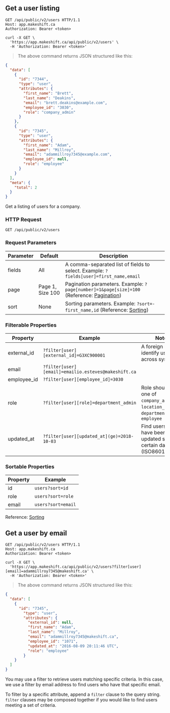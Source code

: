 ## Get a user listing

```http
GET /api/public/v2/users HTTP/1.1
Host: app.makeshift.ca
Authorization: Bearer <token>
```

```shell
curl -X GET \
  'https://app.makeshift.ca/api/public/v2/users' \
  -H 'Authorization: Bearer <token>'
```

> The above command returns JSON structured like this:

```json
{
  "data": [
    {
      "id": "7344",
      "type": "user",
      "attributes": {
        "first_name": "Brett",
        "last_name": "Deakins",
        "email": "brett.deakins@example.com",
        "employee_id": "3030",
        "role": "company_admin"
      }
    },
    {
      "id": "7345",
      "type": "user",
      "attributes": {
        "first_name": "Adam",
        "last_name": "Millroy",
        "email": "adammillroy7345@example.com",
        "employee_id": null,
        "role": "employee"
      }
    }
  ],
  "meta": {
    "total": 2
  }
}
```

Get a listing of users for a company.

### HTTP Request

`GET /api/public/v2/users`

### Request Parameters

Parameter | Default | Description
--------- | ------- | -----------
fields | All | A comma-separated list of fields to select. Example: `?fields[user]=first_name,email`
page | Page 1, Size 100 | Pagination parameters. Example: `?page[number]=1&page[size]=100` (Reference: <a href='#pagination'>Pagination</a>)
sort | None | Sorting parameters. Example: `?sort=-first_name,id` (Reference: <a href='#sorting'>Sorting</a>)

### Filterable Properties

Property | Example | Notes
-------- | ------- | -----
external_id | `?filter[user][external_id]=G3XC900001` | A foreign key to identify users across systems
email | `?filter[user][email]=emailio.esteves@makeshift.ca` |
employee_id | `?filter[user][employee_id]=3030` |
role | `?filter[user][role]=department_admin` | Role should be one of `company_admin`, `location_admin`, `department_admin`, `employee`
updated_at | `?filter[user][updated_at](ge)=2018-10-03` | Find users that have been updated since a certain date (ISO8601 format)

### Sortable Properties

Property | Example
-------- | -------
id | `users?sort=id`
role | `users?sort=role`
email | `users?sort=email`

Reference: <a href='#sorting'>Sorting</a>

## Get a user by email

```http
GET /api/public/v2/users HTTP/1.1
Host: app.makeshift.ca
Authorization: Bearer <token>
```

```shell
curl -X GET \
  'https://app.makeshift.ca/api/public/v2/users?filter[user][email]=adammillroy7345@makeshift.ca' \
  -H 'Authorization: Bearer <token>'
```

> The above command returns JSON structured like this:

```json
{
  "data": [
    {
      "id": "7345",
        "type": "user",
        "attributes": {
          "external_id": null,
          "first_name": "Adam",
          "last_name": "Millroy",
          "email": "adammillroy7345@makeshift.ca",
          "employee_id": "1071",
          "updated_at": "2016-08-09 20:11:46 UTC",
          "role": "employee"
        }
    }
  ]
}
```

You may use a filter to retrieve users matching specific criteria. In this case, we use a filter by email address to find users who have that specific email.

To filter by a specific attribute, append a `filter` clause to the query string. `filter` clauses may be composed together if you would like to find users meeting a set of criteria.
